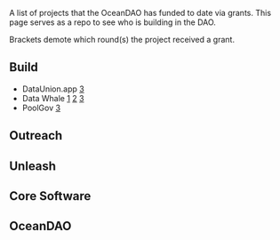 A list of projects that the OceanDAO has funded to date via grants. This page serves as a repo to see who is building in the DAO.

Brackets demote which round(s) the project received a grant. 


## Build
 - DataUnion.app [3](https://port.oceanprotocol.com/t/proposal-dataunion-app-upload-challenge/462)
 - Data Whale [1](https://port.oceanprotocol.com/t/proposal-the-data-whale-alga-application-helping-you-navigate-the-data-economy/288) [2](https://port.oceanprotocol.com/t/proposal-the-data-whale-alga-development-sprint-phase-2/359) [3](https://port.oceanprotocol.com/t/proposal-data-whales-the-art-of-data-proposed-data-strategy/439)
 - PoolGov [3](https://port.oceanprotocol.com/t/proposal-poolgov-a-gasless-proposal-voting-tool-for-datapool-governance-by-lps/473)

## Outreach

## Unleash


## Core Software

## OceanDAO

